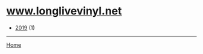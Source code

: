 # www.longlivevinyl.net

  * [2019](./www-longlivevinyl-net-2019.md) (1)

----

[Home](../index.md)
